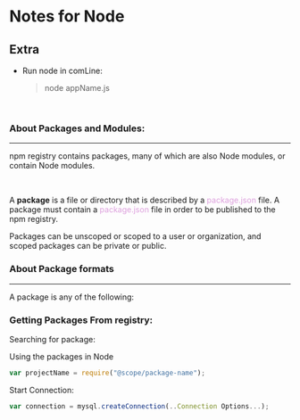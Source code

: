 <head>

  <h1> Notes for Node</h1>
  
</head>

<h2>Extra</H2>

- Run node in comLine:
  > node appName.js

<br>

<h3>About Packages and Modules:</h3>

---

<div>
  
  <p>npm registry contains packages, many of which are also Node modules, or contain Node modules.</p>

  </br>
  </div>
    <p>A <b>package</b> is a file or directory that is described by a <span style ="color:#DDA0DD">package.json</span> file. A package must contain a <span style ="color:#DDA0DD">package.json</span> file in order to be published to the npm registry.</p>
    <p>Packages can be unscoped or scoped to a user or organization, and scoped packages can be private or public.</p>
  <div>
</div>

<h3>About Package formats</h3>

---

<div>
  
  <span>A package is any of the following:</span>
</div>

<h3>Getting Packages From registry:</h3>

Searching for package:

Using the packages in Node

```js
var projectName = require("@scope/package-name");
```

Start Connection:

```js
var connection = mysql.createConnection(..Connection Options...);
```

</div>
